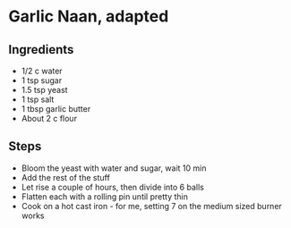 # Garlic Naan, adapted


## Ingredients
- 1/2 c water
- 1 tsp sugar
- 1.5 tsp yeast
- 1 tsp salt
- 1 tbsp garlic butter
- About 2 c flour

## Steps
- Bloom the yeast with water and sugar, wait 10 min
- Add the rest of the stuff
- Let rise a couple of hours, then divide into 6 balls
- Flatten each with a rolling pin until pretty thin
- Cook on a hot cast iron - for me, setting 7 on the medium sized burner works